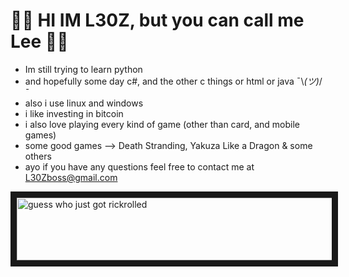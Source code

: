 # 🍑🍑 HI IM L30Z, but you can call me Lee 🍊🍊
- Im still trying to learn python 
- and hopefully some day c#, and the other c things or html or java ¯\\_(ツ)_/¯ 
- also i use linux and windows
- i like investing in bitcoin 
- i also love playing every kind of game (other than card, and mobile games)
- some good games --> Death Stranding, Yakuza Like a Dragon & some others
- ayo if you have any questions feel free to contact me at L30Zboss@gmail.com

<a href="https://www.youtube.com/watch?v=dQw4w9WgXcQ
" target="_blank"><img src="//imgur.com/a/ZqpEj5D" 
alt="guess who just got rickrolled" width="750" height="100" border="10" /></a>
<blockquote class="imgur-embed-pub" lang="en" data-id="a/ZqpEj5D" data-context="false" ><a href="//imgur.com/a/ZqpEj5D"></a></blockquote><script async src="//s.imgur.com/min/embed.js" charset="utf-8"></script>
